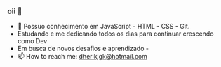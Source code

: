 ### oii 👋

- 🌱 Possuo conhecimento em  JavaScript - HTML - CSS - Git.
- Estudando e me dedicando todos os dias para continuar crescendo como Dev
- Em busca de novos desafios e aprendizado - 
- 📫 How to reach me: dherikjgk@hotmail.com
